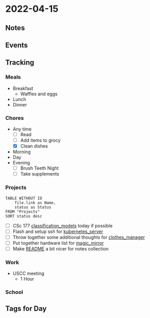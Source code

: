 # 2022-04-15
## Notes

## Events

## Tracking
### Meals
- Breakfast
	- Waffles and eggs
- Lunch
- Dinner

### Chores
- Any time
	- [ ] Read
	- [ ] Add items to grocy
	- [x] Clean dishes
- Morning
- Day
- Evening
	- [ ] Brush Teeth Night
	- [ ] Take supplements

### Projects
```dataview
TABLE WITHOUT ID
	file.link as Name,
	status as Status
FROM "Projects"
SORT status desc
```
- [ ] CSc 177 [classification_models](../Projects/classification_models.md) today if possible
- [ ] Flash and setup ssh for [kubernetes_server](../Projects/kubernetes_server.md)
- [ ] Throw together some additional thoughts for [clothes_manager](../Projects/clothes_manager.md)
- [ ] Put together hardware list for [magic_mirror](../Projects/magic_mirror.md)
- [ ] Make [README](../README.md) a bit nicer for notes collection

### Work
- USCC meeting
	- 1 Hour

### School

## Tags for Day
